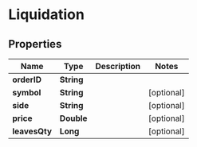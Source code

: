 
# Liquidation

## Properties
Name | Type | Description | Notes
------------ | ------------- | ------------- | -------------
**orderID** | **String** |  | 
**symbol** | **String** |  |  [optional]
**side** | **String** |  |  [optional]
**price** | **Double** |  |  [optional]
**leavesQty** | **Long** |  |  [optional]




